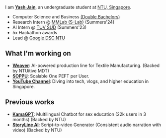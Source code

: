 
I am **[Yash Jain](https://yashjain14.github.io/)**, an undergraduate student at [NTU, Singapore](https://www.ntu.edu.sg/).

- Computer Science and Business [(Double Bachelors)](https://www.ntu.edu.sg/education/undergraduate-programme/double-degree-in-computer-science-and-business)
- Research Intern @ [MMLab (S-Lab)](https://www.mmlab-ntu.com) (Summers'24)
- AI Intern @ [TUV SUD](https://www.tuvsud.com) (Summers'23)
- 5x Hackathon awards
- Lead @ [Google DSC NTU](https://gdsc.community.dev/nanyang-technological-university/)

## What I'm working on
- **[Weaver](https://github.com/YashJain14)**: AI-powered production line for Textile Manufacturing. (Backed by NTUitive MDT)
- **[SOPPU](https://github.com/YashJain14)**: Scalable One PEFT per User.
- **[YouTube Channel](https://www.youtube.com/YashChopra1411)**: Diving into tech, vlogs, and higher education in Singapore. 

## Previous works
- **[KamaGPT](https://www.kamagpt.in/)**: Multilingual Chatbot for sex education (22k users in 3 months) (Backed by NTU)
- **[StoryLine AI](https://www.storylineai.in/)**: Script-to-video Generator (Consistent audio narration with video) (Backed by NTU)

